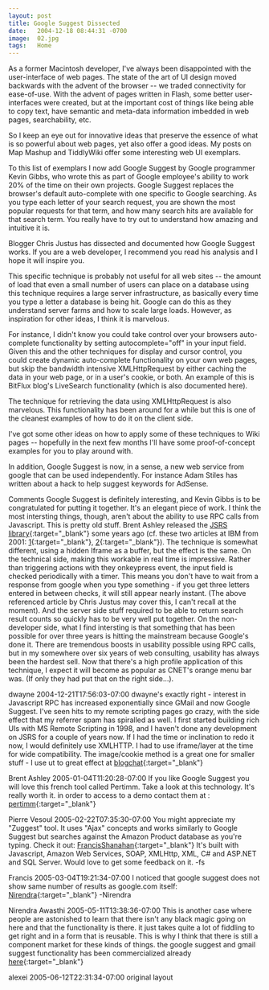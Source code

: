 ```yaml
---
layout: post
title: Google Suggest Dissected
date:   2004-12-18 08:44:31 -0700
image:  02.jpg
tags:   Home
---
```


As a former Macintosh developer, I've always been disappointed with the user-interface of web pages. The state of the art of UI design moved backwards with the advent of the browser -- we traded connectivity for ease-of-use. With the advent of pages written in Flash, some better user-interfaces were created, but at the important cost of things like being able to copy text, have semantic and meta-data information imbedded in web pages, searchability, etc.

So I keep an eye out for innovative ideas that preserve the essence of what is so powerful about web pages, yet also offer a good ideas. My posts on Map Mashup and TiddlyWiki offer some interesting web UI exemplars.



To this list of exemplars I now add Google Suggest by Google programmer Kevin Gibbs, who wrote this as part of Google employee's ability to work 20% of the time on their own projects. Google Suggest replaces the browser's default auto-complete with one specific to Google searching. As you type each letter of your search request, you are shown the most popular requests for that term, and how many search hits are available for that search term. You really have to try out to understand how amazing and intuitive it is.

Blogger Chris Justus has dissected and documented how Google Suggest works. If you are a web developer, I recommend you read his analysis and I hope it will inspire you.

This specific technique is probably not useful for all web sites -- the amount of load that even a small number of users can place on a database using this technique requires a large server infrastructure, as basically every time you type a letter a database is being hit. Google can do this as they understand server farms and how to scale large loads. However, as inspiration for other ideas, I think it is marvelous.

For instance, I didn't know you could take control over your browsers auto-complete functionality by setting autocomplete="off" in your input field. Given this and the other techniques for display and cursor control, you could create dynamic auto-complete functionality on your own web pages, but skip the bandwidth intensive XMLHttpRequest by either caching the data in your web page, or in a user's cookie, or both. An example of this is BitFlux blog's LiveSearch functionality (which is also documented here).

The technique for retrieving the data using XMLHttpRequest is also marvelous. This functionality has been around for a while but this is one of the cleanest examples of how to do it on the client side.

I've got some other ideas on how to apply some of these techniques to Wiki pages -- hopefully in the next few months I'll have some proof-of-concept examples for you to play around with.

In addition, Google Suggest is now, in a sense, a new web service from google that can be used independently. For instance Adam Stiles has written about a hack to help suggest keywords for AdSense.

Comments
Google Suggest is definitely interesting, and Kevin Gibbs is to be congratulated for putting it together. It's an elegant piece of work. I think the most intersting things, though, aren't about the ability to use RPC calls from Javascript. This is pretty old stuff. Brent Ashley released the [JSRS library](http://www.ashleyit.com/rs/main.htm){:target="_blank"} some years ago (cf. these two articles at IBM from 2001: [1](http://www-106.ibm.com/developerworks/library/wa-resc/?dwzone=web){:target="_blank"}, [2](http://www-128.ibm.com/developerworks/web/library/wa-rich/){:target="_blank"}). The technique is somewhat different, using a hidden Iframe as a buffer, but the effect is the same. On the technical side, making this workable in real time is impressive. Rather than triggering actions with they onkeypress event, the input field is checked periodically with a timer. This means you don't have to wait from a response from google when you type something - if you get three letters entered in between checks, it will still appear nearly instant. (The above referenced article by Chris Justus may cover this, I can't recall at the moment). And the server side stuff required to be able to return search result counts so quickly has to be very well put together. On the non-developer side, what I find intersting is that something that has been possible for over three years is hitting the mainstream because Google's done it. There are tremendous boosts in usability possible using RPC calls, but in my somewhere over six years of web consulting, usability has always been the hardest sell. Now that there's a high profile application of this technique, I expect it will become as popular as CNET's orange menu bar was. (If only they had put that on the right side...).

dwayne 2004-12-21T17:56:03-07:00
dwayne's exactly right - interest in Javascript RPC has increased exponentially since GMail and now Google Suggest. I've seen hits to my remote scripting pages go crazy, with the side effect that my referrer spam has spiralled as well. I first started building rich UIs with MS Remote Scripting in 1998, and I haven't done any development on JSRS for a couple of years now. If I had the time or inclination to redo it now, I would definitely use XMLHTTP. I had to use iframe/layer at the time for wide compatibility. The image/cookie method is a great one for smaller stuff - I use ut to great effect at [blogchat](http://www.blogchat.com){:target="_blank"}

Brent Ashley 2005-01-04T11:20:28-07:00
If you like Google Suggest you will love this french tool called Pertimm. Take a look at this technology. It's really worth it. in order to access to a demo contact them at : [pertimm](http://www.pertimm.com/en/contact/index.htm){:target="_blank"}

Pierre Vesoul 2005-02-22T07:35:30-07:00
You might appreciate my "Zuggest" tool. It uses "Ajax" concepts and works similarly to Google Suggest but searches against the Amazon Product database as you're typing. Check it out: [FrancisShanahan](http://www.FrancisShanahan.com/zuggest.aspx){:target="_blank"} It's built with Javascript, Amazon Web Services, SOAP, XMLHttp, XML, C# and ASP.NET and SQL Server. Would love to get some feedback on it. -fs

Francis 2005-03-04T19:21:34-07:00
I noticed that google suggest does not show same number of results as google.com itself: [Nirendra](http://www.nirendra.net/cms/google/suggest){:target="_blank"} -Nirendra

Nirendra Awasthi 2005-05-11T13:38:36-07:00
This is another case where people are astonished to learn that there isn't any black magic going on here and that the functionality is there. it just takes quite a lot of fiddling to get right and in a form that is reusable. This is why I think that there is still a component market for these kinds of things. the google suggest and gmail suggest functionality has been commercialized already [here](http://developer.ebusiness-apps.com/technologies/webdevelopment/codeandcomponents/ebawebcombov3/media/demos.htm){:target="_blank"}

alexei 2005-06-12T22:31:34-07:00
original layout


